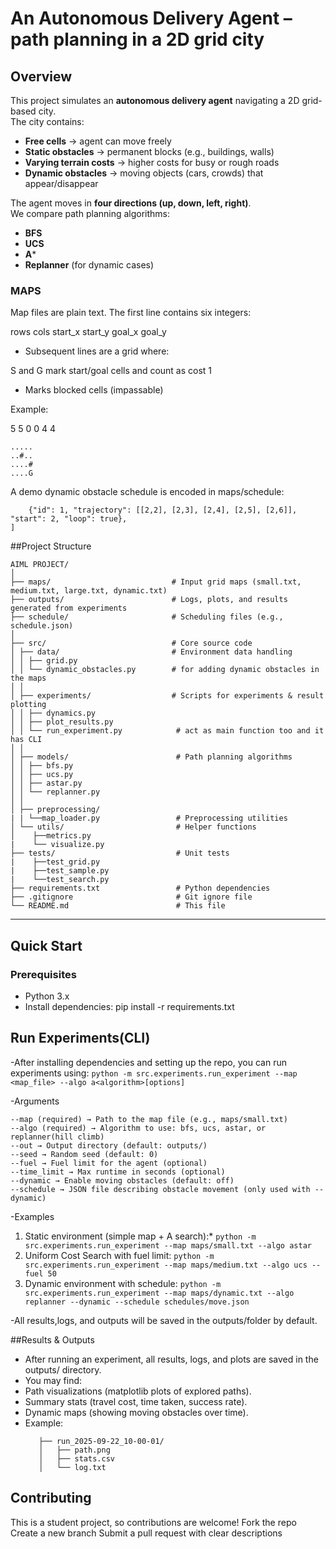 # An Autonomous Delivery Agent – path planning in a 2D grid city

##  Overview
This project simulates an **autonomous delivery agent** navigating a 2D grid-based city.  
The city contains:
- **Free cells** → agent can move freely
- **Static obstacles** → permanent blocks (e.g., buildings, walls)
- **Varying terrain costs** → higher costs for busy or rough roads
- **Dynamic obstacles** → moving objects (cars, crowds) that appear/disappear

The agent moves in **four directions (up, down, left, right)**.  
We compare path planning algorithms:
- **BFS**
- **UCS**
- **A***
- **Replanner** (for dynamic cases)

### MAPS

Map files are plain text. The first line contains six integers:

rows cols start_x start_y goal_x goal_y
- Subsequent lines are a grid where:

S and G mark start/goal cells and count as cost 1
- Marks blocked cells (impassable)

Example:

5 5 0 0 4 4
```S....
.....
..#..
....#
....G
```
A demo dynamic obstacle schedule is encoded in maps/schedule:

```[
    {"id": 1, "trajectory": [[2,2], [2,3], [2,4], [2,5], [2,6]], "start": 2, "loop": true},
]
```
##Project Structure
```
AIML PROJECT/
│
├── maps/                           # Input grid maps (small.txt, medium.txt, large.txt, dynamic.txt)
├── outputs/                        # Logs, plots, and results generated from experiments
├── schedule/                       # Scheduling files (e.g., schedule.json)
│
├── src/                            # Core source code
│ ├── data/                         # Environment data handling
│ │ ├── grid.py
│ │ └── dynamic_obstacles.py        # for adding dynamic obstacles in the maps
│ │
│ ├── experiments/                  # Scripts for experiments & result plotting
│ │ ├── dynamics.py
│ │ ├── plot_results.py
│ │ └── run_experiment.py            # act as main function too and it has CLI
│ │
│ ├── models/                        # Path planning algorithms
│ │ ├── bfs.py
│ │ ├── ucs.py
│ │ ├── astar.py
│ │ └── replanner.py
│ │
│ ├── preprocessing/   
| | └──map_loader.py                 # Preprocessing utilities
│ └── utils/                         # Helper functions
│    ├──metrics.py
|    └── visualize.py
├── tests/                           # Unit tests
|    ├──test_grid.py
|    ├──test_sample.py
|    └──test_search.py
├── requirements.txt                 # Python dependencies
├── .gitignore                       # Git ignore file
└── README.md                        # This file
```

---

##  Quick Start

### Prerequisites
- Python 3.x  
- Install dependencies:
  pip install -r requirements.txt

## Run Experiments(CLI)
-After installing dependencies and setting up the repo, you can run experiments using:
```python -m src.experiments.run_experiment --map <map_file> --algo a<algorithm>[options]```

-Arguments
```
--map (required) → Path to the map file (e.g., maps/small.txt)
--algo (required) → Algorithm to use: bfs, ucs, astar, or replanner(hill climb)
--out → Output directory (default: outputs/)
--seed → Random seed (default: 0)
--fuel → Fuel limit for the agent (optional)
--time_limit → Max runtime in seconds (optional)
--dynamic → Enable moving obstacles (default: off)
--schedule → JSON file describing obstacle movement (only used with --dynamic)
```
-Examples

1. Static environment (simple map + A search):*
```python -m src.experiments.run_experiment --map maps/small.txt --algo astar```
2. Uniform Cost Search with fuel limit:
```python -m src.experiments.run_experiment --map maps/medium.txt --algo ucs --fuel 50```
3. Dynamic environment with schedule:
```python -m src.experiments.run_experiment --map maps/dynamic.txt --algo replanner --dynamic --schedule schedules/move.json```

-All results,logs, and outputs will be saved in the outputs/folder by default.

##Results & Outputs
 - After running an experiment, all results, logs, and plots are saved in the outputs/ directory.
 -   You may find:
 -   Path visualizations (matplotlib plots of explored paths).
 -   Summary stats (travel cost, time taken, success rate).
 -   Dynamic maps (showing moving obstacles over time).
 - Example:
      ``` outputs/
         ├── run_2025-09-22_10-00-01/
         │   ├── path.png
         │   ├── stats.csv
         │   └── log.txt
      ```
 

## Contributing
  This is a student project, so contributions are welcome!
     Fork the repo
     Create a new branch
     Submit a pull request with clear descriptions
